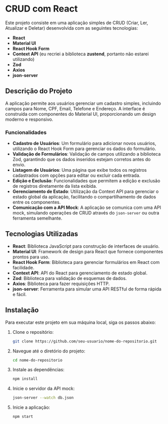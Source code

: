 # CRUD com React

Este projeto consiste em uma aplicação simples de CRUD (Criar, Ler, Atualizar e Deletar) desenvolvida com as seguintes tecnologias:

- **React**
- **Material UI**
- **React Hook Form**
- **Context API** (eu recriei a biblioteca **zustend**, portanto não estarei utilizando)
- **Zod**
- **Axios**
- **json-server**

## Descrição do Projeto

A aplicação permite aos usuários gerenciar um cadastro simples, incluindo campos para Nome, CPF, Email, Telefone e Endereço. A interface é construída com componentes do Material UI, proporcionando um design moderno e responsivo.

### Funcionalidades

- **Cadastro de Usuários**: Um formulário para adicionar novos usuários, utilizando o React Hook Form para gerenciar os dados do formulário.
- **Validação de Formulários**: Validação de campos utilizando a biblioteca Zod, garantindo que os dados inseridos estejam corretos antes do envio.
- **Listagem de Usuários**: Uma página que exibe todos os registros cadastrados com opções para editar ou excluir cada entrada.
- **Edição e Exclusão**: Funcionalidades que permitem a edição e exclusão de registros diretamente da lista exibida.
- **Gerenciamento de Estado**: Utilização da Context API para gerenciar o estado global da aplicação, facilitando o compartilhamento de dados entre os componentes.
- **Comunicação com a API Mock**: A aplicação se comunica com uma API mock, simulando operações de CRUD através do `json-server` ou outra ferramenta semelhante.

## Tecnologias Utilizadas

- **React**: Biblioteca JavaScript para construção de interfaces de usuário.
- **Material UI**: Framework de design para React que fornece componentes prontos para uso.
- **React Hook Form**: Biblioteca para gerenciar formulários em React com facilidade.
- **Context API**: API do React para gerenciamento de estado global.
- **Zod**: Biblioteca para validação de esquemas de dados.
- **Axios**: Biblioteca para fazer requisições HTTP.
- **json-server**: Ferramenta para simular uma API RESTful de forma rápida e fácil.

## Instalação

Para executar este projeto em sua máquina local, siga os passos abaixo:

1. Clone o repositório:
   ```bash
   git clone https://github.com/seu-usuario/nome-do-repositorio.git
   
2. Navegue até o diretório do projeto:
   ```bash
   cd nome-do-repositorio
   
4. Instale as dependências:
   ```bash
   npm install
   
6. Inicie o servidor da API mock:
   ```bash
   json-server --watch db.json
   
8. Inicie a aplicação:
   ```bash
   npm start
   
